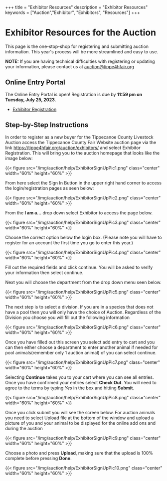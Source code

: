 +++
title = "Exhibitor Resources"
description = "Exhibitor Resources"
keywords = ["Auction","Exhibitor", "Exhibitors", "Resources"]
+++

# Exhibitor Resources for the Auction

This page is the one-stop-shop for registering and submitting auction information. This year's process will be more streamlined and easy to use.

**NOTE:** If you are having technical difficulties with registering or updating your information, please contact us at [auction@tippe4hfair.org](mailto:auction@tippe4hfair.org)

## Online Entry Portal

The Online Entry Portal is open! Registration is due by **11:59 pm on Tuesday, July 25, 2023**.

* [Exhibitor Registration](https://tippecanoe.fairwire.com/login.aspx)

## Step-by-Step Instructions

In order to register as a new buyer for the Tippecanoe County Livestock Auction access the Tippecanoe County Fair Website auction page via the link https://tippe4hfair.org/auction/exhibitors/ and select Exhibitor Registration. This will bring you to the auction homepage that looks like the image below:

{{< figure src="/img/auction/help/ExhibitorSignUpPic1.png" class="center" width="60%" height="60%" >}}

From here select the Sign In Button in the upper right hand corner to access the login/registration pages as seen below:

{{< figure src="/img/auction/help/ExhibitorSignUpPic2.png" class="center" width="60%" height="60%" >}}

From the **I am a...** drop down select Exhibitor to access the page below.   

{{< figure src="/img/auction/help/ExhibitorSignUpPic3.png" class="center" width="60%" height="60%" >}}

Choose the correct option below the login box. (Please note you will have to register for an account the first time you go to enter this year.)

{{< figure src="/img/auction/help/ExhibitorSignUpPic4.png" class="center" width="60%" height="60%" >}}

Fill out the required fields and click continue. You will be asked to verify your information then select continue.  

Next you will choose the department from the drop down menu seen below. 


{{< figure src="/img/auction/help/ExhibitorSignUpPic5.png" class="center" width="60%" height="60%" >}}

The next step is to select a division. If you are in a species that does not have a pool then you will only have the choice of Auction. Regardless of the Division you choose you will fill out the following information 

{{< figure src="/img/auction/help/ExhibitorSignUpPic6.png" class="center" width="60%" height="60%" >}}

Once you have filled out this screen you select add entry to cart and you can then either choose a department to enter another animal if needed for pool animals(remember only 1 auction animal) of you can select continue.

{{< figure src="/img/auction/help/ExhibitorSignUpPic7.png" class="center" width="60%" height="60%" >}}

Selecting **Continue** takes you to your cart where you can see all entries.  Once you have confirmed your entries select **Check Out**.  You will need to agree to the terms by typing *Yes* in the box and hitting **Submit**. 

{{< figure src="/img/auction/help/ExhibitorSignUpPic8.png" class="center" width="60%" height="60%" >}}

Once you click submit you will see the screen below. For auction animals you need to select Upload file at the bottom of the window and upload a picture of you and your animal to be displayed for the online add ons and during the auction

{{< figure src="/img/auction/help/ExhibitorSignUpPic9.png" class="center" width="60%" height="60%" >}}

Choose a photo and press **Upload**, making sure that the upload is 100% complete before pressing **Done**.

{{< figure src="/img/auction/help/ExhibitorSignUpPic10.png" class="center" width="60%" height="60%" >}}
